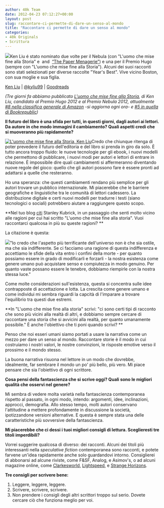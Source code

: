 ```yaml
---
author: 40k Team
date: 2012-04-23 07:12:27+00:00
layout: post
slug: raccontare-ci-permette-di-dare-un-senso-al-mondo
title: "Raccontare ci permette di dare un senso al mondo"
categories:
- 40k Originals
- Scrittura
---
```


![](http://www.40kbooks.com/wp-content/uploads/ken_piccola.jpg)Ken Liu é stato nominato due volte per il Nebula (con "L'uomo che mise fine alla Storia" e  and  [“The Paper Menagerie”](http://sf-fantasy.suvudu.com/2011/07/new-story-from-fantasy-science-fiction-magazine-2.html)) e una per il Premio Hugo (sempre con "L'uomo che mise fine alla Storia"). Alcuni dei suoi racconti sono stati selezionati per diverse raccolte "Year's Best". Vive vicino Boston, con sua moglie e sua figlia.

[Ken Liu](http://http://kenliu.name/) | [@kyliu99](http://twitter.com/@kyliu99) | [Goodreads](http://www.goodreads.com/author/show/2917920.Ken_Liu)

_(Tre giorni fa abbiamo pubblicato [L'uomo che mise fine alla Storia](http://40k.it/?p=827), di Ken Liu, candidato al Premio Hugo 2012 e al Premio Nebula 2012, attualmente [#8 nella classifica generale di Amazon](http://www.amazon.it/Luomo-mise-fine-Storia-ebook/dp/B007W8O7NE/ref=sr_1_1?s=digital-text&ie=UTF8&qid=1334996329&sr=1-1) -si aggiorna ogni ora- e [#5 in quella di Bookrepublic](http://www.bookrepublic.it/book/9788865861004-luomo-che-mise-fine-alla-storia/))_

**Il futuro del libro è una sfida per tutti, in questi giorni, dagli autori ai lettori. Da autore in che modo immagini il cambiamento? Quali aspetti credi che si muoveranno più rapidamente?**

[![L'uomo che mise fine alla Storia, Ken Liu](http://40k.it/wp-content/uploads/2012/04/Schermata-2012-04-23-a-08.53.55.png)](http://www.amazon.it/Luomo-mise-fine-Storia-ebook/dp/B007W8O7NE/ref=sr_1_1?s=digital-text&ie=UTF8&qid=1334996329&sr=1-1)Credo che chiunque ritenga di poter prevedere il futuro dell'editoria e del libro si prenda in giro da solo. È tutto ancora troppo fluido: le nuove tecnologie per gli ebook, i nuovi modelli che permettono di pubblicare, i nuovi modi per autori e lettori di entrare in relazione. È impossibile dire quali cambiamenti si affermeranno diventando nuove regole del gioco: quello che gli autori possono fare è essere pronti ad adattarsi a quelle che resteranno.

Ho una speranza: che questi cambiamenti rendano più semplice per gli autori trovare un pubblico internazionale. Mi piacerebbe che le barriere geografiche e linguistiche tra le comunità di lettori cadessero. La distribuzione digitale e certi nuovi modelli per tradurre i testi (siano tecnologici o sociali) potrebbero aiutare a raggiungere questo scopo.

**Nel tuo blog [citi](http://kenliu.name/blog/2011/08/26/panverse-three-launch-the-man-who-ended-history/) Stanley Kubrick, in un passaggio che senti molto vicino alle ragioni per cui hai scritto "L'uomo che mise fine alla storia". Vuoi raccontarci qualcosa in più su queste ragioni? **

La citazione è questa:

[![](http://40k.it/wp-content/uploads/2012/04/Schermata-2012-04-23-a-08.53.13.png)](http://40k.it/wp-content/uploads/2012/04/Schermata-2012-04-23-a-08.53.13.png)"Io credo che l'aspetto più terrificante dell'universo non è che sia ostile, ma che sia indifferente.
Se ci facciamo una ragione di questa indifferenza e accettiamo le sfide della vita entro i confini della morte - per quanto possiamo essere in grado di modificarli e forzarli - la nostra esistenza come genere umano può acquistare senso e compiutezza in modo genuino. Per quanto vaste possano essere le tenebre, dobbiamo riempirle con la nostra stessa luce."

Come molte considerazioni sull'esistenza, questa si concentra sulle idee contrapposte di accettazione e lotta. La crescita come genere umano e come individui mi sembra riguardi la capcità di l'imparare a trovare l'equilibrio tra questi due estremi.

**In "L'uomo che mise fine alla storia" scrivi: "ci sono certi tipi di racconto che sono più vicini alla realtà di altri, e dobbiamo sempre cercare di raccontare una storia che si avvicini alla realtà, per quanto umanamente possibile."
È anche l'obiettivo che ti poni quando scrivi? **

Penso che noi esseri umani siamo portati a usare la narrativa come un mezzo per dare un senso al mondo. Raccontare storie è il modo in cui costruiamo i nostri valori, le nostre convinzioni, le risposte emotive verso il prossimo e il mondo stesso.

La buona narrativa risuona nel lettore in un modo che dovrebbe, idealmente, far sembrare il mondo un po' più bello, più vero. Mi piace pensare che sia l'obiettivo di ogni scrittore.

**Cosa pensi della fantascienza che si scrive oggi? Quali sono le migliori qualità che osservi nel genere?**

Mi sembra di vedere molta varietà nella fantascienza contemporanea rispetto al passato, in ogni modo, intendo: argomenti, idee, inclinazioni, approcci, demografia.
Allo stesso tempo, molti autori conservano l'attitudine a mettere profondamente in discussione la società, ipotizzandone versioni alternative. E questa è sempre stata una delle caratteristiche più sovversive della fantascienza.

****Mi piacerebbe che ci dessi i tuoi migliori consigli di lettura. Sceglieresti tre titoli imperdibili?****

Vorrei suggerire qualcosa di diverso: dei racconti. Alcuni dei titoli più interessanti nella _speculative fiction_ contemporanea sono racconti, e potete farvene un'idea rapidamente anche solo guardandovi intorno.
Consiglierei di abbonarsi ad alcune riviste, come F&SF, Analog, e Asimov's, o ad alcuni magazine online, come [Clarkesworld](http://clarkesworldmagazine.com/), [Lightspeed](http://www.lightspeedmagazine.com/), e [Strange Horizons](http://www.strangehorizons.com/).

****Tre consigli per scrivere bene:****

1. Leggere, leggere, leggere.
2. Scrivere, scrivere, scrivere.
3. Non prendere i consigli degli altri scrittori troppo sul serio. Dovete cercare ciò che funziona meglio per voi.
